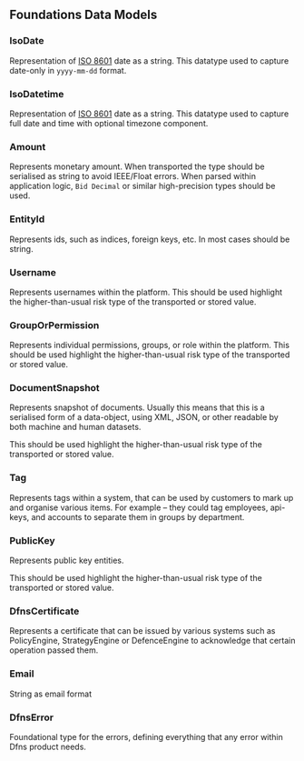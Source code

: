 ## Foundations Data Models   


### IsoDate
Representation of [ISO 8601](https://en.wikipedia.org/wiki/ISO_8601) date as a string. This datatype used to capture date-only in `yyyy-mm-dd` format. 
### IsoDatetime
Representation of [ISO 8601](https://en.wikipedia.org/wiki/ISO_8601) date as a string. This datatype used to capture full date and time with optional timezone component. 
### Amount
Represents monetary amount. When transported  the type should be serialised as string to avoid IEEE/Float errors. When parsed within application logic, `Bid Decimal` or similar high-precision types should be used. 
### EntityId
Represents ids, such as indices, foreign keys, etc. In most cases should be string. 
### Username
Represents usernames within the platform. This should be used highlight the higher-than-usual risk type of the transported or stored value. 
### GroupOrPermission
Represents individual permissions, groups, or role within the platform. This should be used highlight the higher-than-usual risk type of the transported or stored value. 
### DocumentSnapshot
Represents snapshot of documents. Usually this means that this is a serialised form of a data-object, using XML, JSON, or other readable by both machine and human datasets.

This should be used highlight the higher-than-usual risk type of the transported or stored value.
 
### Tag
Represents tags within a system, that can be used by customers to mark up and organise various items. For example – they could tag employees, api-keys, and accounts to separate them in groups by department. 
### PublicKey
Represents public key entities.

This should be used highlight the higher-than-usual risk type of the transported or stored value.
 
### DfnsCertificate
Represents a certificate that can be issued by various systems such as PolicyEngine, StrategyEngine or DefenceEngine to acknowledge that certain operation passed them.
 
### Email
String as email format 
### DfnsError
Foundational type for the errors, defining everything that any error within Dfns product needs. 